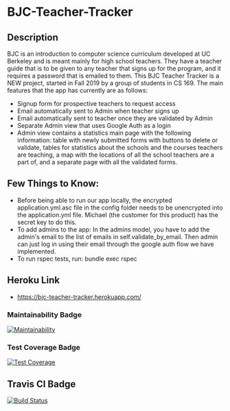 # BJC-Teacher-Tracker

## Description

BJC is an introduction to computer science curriculum developed at UC Berkeley and is meant mainly for high school teachers. They have a teacher guide that is to be given to any teacher that signs up for the program, and it requires a password that is emailed to them. This BJC Teacher Tracker is a NEW project, started in Fall 2019 by a group of students in CS 169. The main features that the app has currently are as follows:

- Signup form for prospective teachers to request access
- Email automatically sent to Admin when teacher signs up
- Email automatically sent to teacher once they are validated by Admin
- Separate Admin view that uses Google Auth as a login
- Admin view contains a statistics main page with the following information: table with newly submitted forms with buttons to delete or validate, tables for statistics about the schools and the courses teachers are teaching, a map with the locations of all the school teachers are a part of, and a separate page with all the validated forms.

## Few Things to Know:

- Before being able to run our app locally, the encrypted application.yml.asc file in the config folder needs to be unencrypted into the application.yml file. Michael (the customer for this product) has the secret key to do this. 
- To add admins to the app: In the admins model, you have to add the admin's email to the list of emails in self.validate_by_email. Then admin can just log in using their email through the google auth flow we have implemented.
- To run rspec tests, run: bundle exec rspec

## Heroku Link

- https://bjc-teacher-tracker.herokuapp.com/

### Maintainability Badge

[![Maintainability](https://api.codeclimate.com/v1/badges/ab0826b627a599c468d5/maintainability)](https://codeclimate.com/github/JananiVijaykumar/BJC-Teacher-Tracker/maintainability)

### Test Coverage Badge

[![Test Coverage](https://api.codeclimate.com/v1/badges/ab0826b627a599c468d5/test_coverage)](https://codeclimate.com/github/JananiVijaykumar/BJC-Teacher-Tracker/test_coverage)

## Travis CI Badge
[![Build Status](https://travis-ci.com/JananiVijaykumar/BJC-Teacher-Tracker.svg?branch=master)](https://travis-ci.com/JananiVijaykumar/BJC-Teacher-Tracker)

